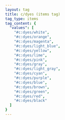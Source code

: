 ```yaml
---
layout: tag
title: c/dyes (items tag)
tag_type: items
tag_content: {
  "values": [
    "#c:dyes/white",
    "#c:dyes/orange",
    "#c:dyes/magenta",
    "#c:dyes/light_blue",
    "#c:dyes/yellow",
    "#c:dyes/lime",
    "#c:dyes/pink",
    "#c:dyes/gray",
    "#c:dyes/light_gray",
    "#c:dyes/cyan",
    "#c:dyes/purple",
    "#c:dyes/blue",
    "#c:dyes/brown",
    "#c:dyes/green",
    "#c:dyes/red",
    "#c:dyes/black"
  ]
}
---
```

